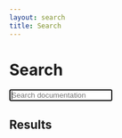 ```yaml
---
layout: search
title: Search
---
```


# Search

<form action="#">
    <label for="search-input">
    <input type="text" name="query" id="search-input" placeholder="Search documentation" autofocus>
    </label>
</form>

## Results

<div class="search-results">
    <div id="search-results">
    </div>
</div>